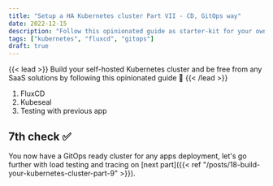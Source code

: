 ```yaml
---
title: "Setup a HA Kubernetes cluster Part VII - CD, GitOps way"
date: 2022-12-15
description: "Follow this opinionated guide as starter-kit for your own Kubernetes platform..."
tags: ["kubernetes", "fluxcd", "gitops"]
draft: true
---
```


{{< lead >}}
Build your self-hosted Kubernetes cluster and be free from any SaaS solutions by following this opinionated guide 🎉
{{< /lead >}}

1. FluxCD
2. Kubeseal
3. Testing with previous app

## 7th check ✅

You now have a GitOps ready cluster for any apps deployment, let's go further with load testing and tracing on [next part]({{< ref "/posts/18-build-your-kubernetes-cluster-part-9" >}}).

